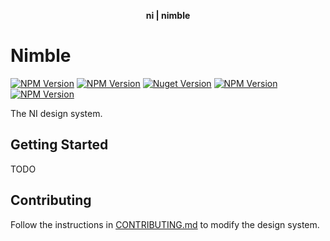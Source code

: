 <div align="center">
    <p align="center"><b>ni | nimble</b></p>
</div>

# Nimble

[![NPM Version](https://img.shields.io/npm/v/@ni/nimble-angular.svg?label=nimble-angular)](packages/nimble-angular/README.md)
[![NPM Version](https://img.shields.io/npm/v/@ni/nimble-angular-schematics.svg?label=nimble-angular-schematics)](packages/nimble-angular-schematics/README.md)
[![Nuget Version](https://img.shields.io/nuget/v/NimbleBlazor.svg?label=NimbleBlazor)](packages/nimble-blazor/README.md)
[![NPM Version](https://img.shields.io/npm/v/@ni/nimble-components.svg?label=nimble-components)](packages/nimble-components/README.md)
[![NPM Version](https://img.shields.io/npm/v/@ni/nimble-tokens.svg?label=nimble-tokens)](packages/nimble-tokens/README.md)

The NI design system.

## Getting Started

TODO

## Contributing

Follow the instructions in [CONTRIBUTING.md](CONTRIBUTING.md) to modify the design system.
